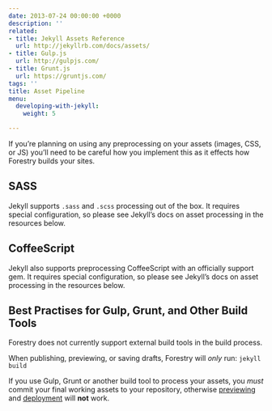 ```yaml
---
date: 2013-07-24 00:00:00 +0000
description: ''
related:
- title: Jekyll Assets Reference
  url: http://jekyllrb.com/docs/assets/
- title: Gulp.js
  url: http://gulpjs.com/
- title: Grunt.js
  url: https://gruntjs.com/
tags: ''
title: Asset Pipeline
menu:
  developing-with-jekyll:
    weight: 5

---
```

If you’re planning on using any preprocessing on your assets (images, CSS, or JS) you’ll need to be careful how you implement this as it effects how Forestry builds your sites. 

## SASS
Jekyll supports `.sass` and `.scss` processing out of the box. It requires special configuration, so please see Jekyll’s docs on asset processing in the resources below.

## CoffeeScript
Jekyll also supports preprocessing CoffeeScript with an officially support gem. It requires special configuration, so please see Jekyll’s docs on asset processing in the resources below.

## Best Practises for Gulp, Grunt, and Other Build Tools
Forestry does not currently support external build tools in the build process.

When publishing, previewing, or saving drafts, Forestry will *only* run:
`jekyll build`

If you use Gulp, Grunt or another build tool to process your assets, you *must* commit your final working assets to your repository, otherwise [previewing][1] and [deployment][2] will **not** work.

[1]: /docs/deployment-and-management/previewing
[2]: /docs/deployment-and-management/setting-up-deployment
